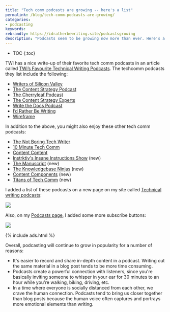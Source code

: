 ```yaml
---
title: "Tech comm podcasts are growing -- here's a list"
permalink: /blog/tech-comm-podcasts-are-growing/
categories:
- podcasting
keywords:
rebrandly: https://idratherbewriting.site/podcastsgrowing
description: "Podcasts seem to be growing now more than ever. Here's a list of more than ten technical writing podcasts that you can listen to."
---
```


* TOC
{:toc}

TWi has a nice write-up of their favorite tech comm podcasts in an article called [TWi’s Favourite Technical Writing Podcasts](https://www.technicallywriteit.com/technical-writing-podcasts/). The techcomm podcasts they list include the following:

* [Writers of Silicon Valley](https://www.writersofsiliconvalley.com/)
* [The Content Strategy Podcast](https://www.contentstrategy.com/podcast)
* [The Cherryleaf Podcast](https://www.cherryleaf.com/podcast/)
* [The Content Strategy Experts](https://www.scriptorium.com/content-strategy-experts-podcast)
* [Write the Docs Podcast](https://podcast.writethedocs.org/)
* [I’d Rather Be Writing](/podcasts)
* [Wireframe](https://podcasts.apple.com/us/podcast/wireframe/id1437677219)

In addition to the above, you might also enjoy these other tech comm podcasts:

* [The Not Boring Tech Writer](https://www.thenotboringtechwriter.com/)
* [10 Minute Tech Comm](https://www.stitcher.com/podcast/uah-technical-writing/10minute-tech-comm)
* [Content Content](http://edmarsh.com/content-content-podcast/)
* [Instrktiv's Insane Instructions Show](https://open.spotify.com/show/0OqluDn7YSjc1cdAULPOB8) (new)
* [The Manuscript](https://podcasts.apple.com/podcast/the-manuscript/id1501843799) (new)
* [The Knowledgebase Ninjas](https://document360.io/blog/category/knowledgebase-ninjas/) (new)
* [Content Components](https://easydita.com/project/content-components-podcast/) (new)
* [Titans of Tech Comm](https://heretto.com/project/titans-of-tech-comm-podcast/) (new)

I added a list of these podcasts on a new page on my site called [Technical writing podcasts](/podcasts#recommended):

<a href="/podcasts#recommended"><img style="max-width=500px; border: 1px solid #dedede" src="{{site.media}}/recommendpodcastsscreenshot2.png"/></a>

Also, on my [Podcasts page](/podcasts/), I added some more subscribe buttons:

<a href="/podcasts/"><img style="max-width=400px; border: 1px solid #dedede" src="{{site.media}}/podcasts-subscription-options.png"/></a>

{% include ads.html %}

Overall, podcasting will continue to grow in popularity for a number of reasons:

* It's easier to record and share in-depth content in a podcast. Writing out the same material in a blog post tends to be more time consuming.
* Podcasts create a powerful connection with listeners, since you're basically inviting someone to whisper in your ear for 30 minutes to an hour while you're walking, biking, driving, etc.
* In a time where everyone is socially distanced from each other, we crave the human connection. Podcasts tend to bring us closer together than blog posts because the human voice often captures and portrays more emotional elements than writing.
